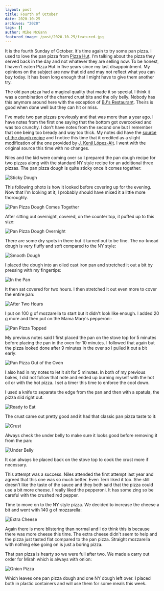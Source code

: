 ```yaml
---
layout: post
title: Fourth of October
date: 2020-10-25
archives: "2020"
tags: []
author: Mike McGann
featured_image: /post/2020-10-25/featured.jpg
---
```


It is the fourth Sunday of October. It's time again to try some pan pizza. I
used to love the pan pizza from [Pizza
Hut](https://www.youtube.com/watch?v=vtZmbovGFyw). I'm talking about the pizza
they served back in the day and not whatever they are selling now. To be
honest, I haven't eaten Pizza Hut in five years since my last disappointment.
My opinions on the subject are now that old and may not reflect what you can
buy today. It has been long enough that I might have to give them another try.

The old pan pizza had a magical quality that made it so special. I think it was
a combination of the charred crust bits and the oily belly. Nobody has this
anymore around here with the exception of [BJ's
Restaurant](https://www.bjsrestaurants.com). Theirs is good when done well but
they can hit or miss.

I've made two pan pizzas previously and that was more than a year ago. I have
notes from the first one saying that the bottom got overcooked and was too
crunchy. I don't have notes from the second one but I remember that one being
too bready and way too thick. My notes did have the [source of the dough
recipe](https://www.foodiewithfamily.com/the-best-pan-pizza-how-why-and-what-to-put-on-it/)
and I notice this time that it credited as a slight modification of the one
provided by [J. Kenji
López-Alt](https://www.seriouseats.com/recipes/2013/01/foolproof-pan-pizza-recipe.html).
I went with the original source this time with no changes.

Niles and the kid were coming over so I prepared the pan dough recipe for two
pizzas along with the standard NY style recipe for an additional three pizzas.
The pan pizza dough is quite sticky once it comes together:

![Sticky Dough](sticky_dough.tn.jpg)

This following photo is how it looked before covering up for the evening. Now
that I'm looking at it, I probably should have mixed it a little more thoroughly.

![Pan Pizza Dough Comes Together](pan_dough_before.tn.jpg)

After sitting out overnight, covered, on the counter top, it puffed up to
this size:

![Pan Pizza Dough Overnight](pan_dough_after.tn.jpg)

There are some dry spots in there but it turned out to be fine. The no-knead
dough is very fluffy and soft compared to the NY style:

![Smooth Dough](smooth_dough.tn.jpg)

I placed the dough into an oiled cast iron pan and stretched it out a bit
by pressing with my fingertips:

![In the Pan](pan_start.tn.jpg)

It then sat covered for two hours. I then stretched it out even more to
cover the entire pan:

![After Two Hours](pan_end.tn.jpg)

I put on 100 g of mozzarella to start but it didn't look like enough. I added
20 g more and then put on the Mama Mary's pepperoni:

![Pan Pizza Topped](pan_topped.tn.jpg)

My previous notes said I first placed the pan on the stove top for 5 minutes
before placing the pan in the oven for 10 minutes. I followed that again
but the pizza looked done after 9 minutes in the over so I pulled it out
a bit early:

![Pan Pizza Out of the Oven](pan_out.tn.jpg)

I also had in my notes to let it sit for 5 minutes. In both of my previous
bakes, I did not follow that note and ended up burning myself with the hot
oil or with the hot pizza. I set a timer this time to enforce the cool down.

I used a knife to separate the edge from the pan and then with a spatula,
the pizza slid right out.

![Ready to Eat](pan_cut.tn.jpg)

The crust came out pretty good and it had that classic pan pizza taste to it:

![Crust](pan_crust.tn.jpg)

Always check the under belly to make sure it looks good before removing it
from the pan:

![Under Belly](pan_under.tn.jpg)

It can always be placed back on the stove top to cook the crust more if
necessary.

This attempt was a success. Niles attended the first attempt last year and
agreed that this one was so much better. Even Terri liked it too. She
still doesn't like the taste of the sauce and they both said that the
pizza could use a bit more cheese. I really liked the pepperoni. It has
some zing so be careful with the crushed red pepper.

Time to move on to the NY style pizza. We decided to increase the cheese a
bit and went with 140 g of mozzarella:

![Extra Cheese](extra_cheese.tn.jpg)

Again there is more blistering than normal and I do think this is because
there was more cheese this time. The extra cheese didn't seem to help and
the pizza just tasted flat compared to the pan pizza. Straight mozzarella
with nothing else going on is just a boring pizza.

That pan pizza is hearty so we were full after two. We made a carry out
order for Mirah which is always with onion:

![Onion Pizza](onion.tn.jpg)

Which leaves one pan pizza dough and one NY dough left over. I placed both
in plastic containers and will use them for some meals this week.




